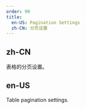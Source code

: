 ```yaml
---
order: 99
title:
  en-US: Pagination Settings
  zh-CN: 分页设置
---
```


## zh-CN

表格的分页设置。

## en-US

Table pagination settings.
